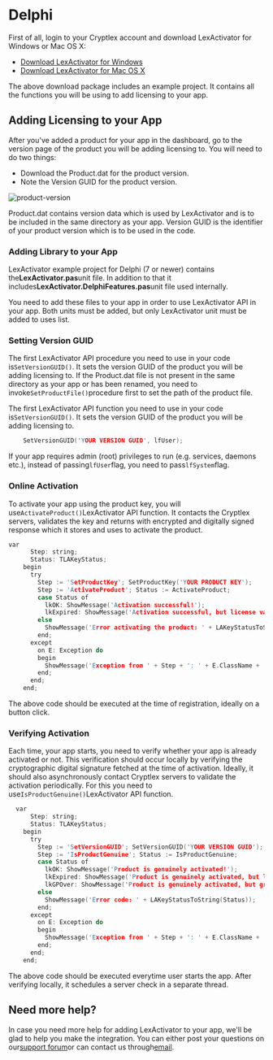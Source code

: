 # Delphi

First of all, login to your Cryptlex account and download LexActivator for Windows or Mac OS X:

* [Download LexActivator for Windows](https://cryptlex.com/app/api)
* [Download LexActivator for Mac OS X](https://cryptlex.com/app/api)

The above download package includes an example project. It contains all the functions you will be using to add licensing to your app.

## Adding Licensing to your App

After you've added a product for your app in the dashboard, go to the version page of the product you will be adding licensing to. You will need to do two things:

* Download the Product.dat for the product version.
* Note the Version GUID for the product version.

![product-version](https://cryptlex.com/public/img/docs/version.png)

Product.dat contains version data which is used by LexActivator and is to be included in the same directory as your app. Version GUID is the identifier of your product version which is to be used in the code.

### Adding Library to your App

LexActivator example project for Delphi \(7 or newer\) contains the**LexActivator.pas**unit file. In addition to that it includes**LexActivator.DelphiFeatures.pas**unit file used internally.

You need to add these files to your app in order to use LexActivator API in your app. Both units must be added, but only LexActivator unit must be added to uses list.

### Setting Version GUID

The first LexActivator API procedure you need to use in your code is`SetVersionGUID()`. It sets the version GUID of the product you will be adding licensing to. If the Product.dat file is not present in the same directory as your app or has been renamed, you need to invoke`SetProductFile()`procedure first to set the path of the product file.

The first LexActivator API function you need to use in your code is`SetVersionGUID()`. It sets the version GUID of the product you will be adding licensing to.

```c
    SetVersionGUID('YOUR VERSION GUID', lfUser);
```

If your app requires admin \(root\) privileges to run \(e.g. services, daemons etc.\), instead of passing`lfUser`flag, you need to pass`lfSystem`flag.

### Online Activation

To activate your app using the product key, you will use`ActivateProduct()`LexActivator API function. It contacts the Cryptlex servers, validates the key and returns with encrypted and digitally signed response which it stores and uses to activate the product.

```c
var
      Step: string;
      Status: TLAKeyStatus;
    begin
      try
        Step := 'SetProductKey'; SetProductKey('YOUR PRODUCT KEY');
        Step := 'ActivateProduct'; Status := ActivateProduct;
        case Status of
          lkOK: ShowMessage('Activation successful!');
          lkExpired: ShowMessage('Activation successful, but license validity has expired!');
        else
          ShowMessage('Error activating the product: ' + LAKeyStatusToString(Status));
        end;
      except
        on E: Exception do
        begin
          ShowMessage('Exception from ' + Step + ': ' + E.ClassName + ': ' + E.Message);
        end;
      end;
    end;
```

The above code should be executed at the time of registration, ideally on a button click.

### Verifying Activation

Each time, your app starts, you need to verify whether your app is already activated or not. This verification should occur locally by verifying the cryptographic digital signature fetched at the time of activation. Ideally, it should also asynchronously contact Cryptlex servers to validate the activation periodically. For this you need to use`IsProductGenuine()`LexActivator API function.

```c
  var
      Step: string;
      Status: TLAKeyStatus;
    begin
      try
        Step := 'SetVersionGUID'; SetVersionGUID('YOUR VERSION GUID');
        Step := 'IsProductGenuine'; Status := IsProductGenuine;
        case Status of
          lkOK: ShowMessage('Product is genuinely activated!');
          lkExpired: ShowMessage('Product is genuinely activated, but license validity has expired!');
          lkGPOver: ShowMessage('Product is genuinely activated, but grace period is over!');
        else
          ShowMessage('Error code: ' + LAKeyStatusToString(Status));
        end;
      except
        on E: Exception do
        begin
          ShowMessage('Exception from ' + Step + ': ' + E.ClassName + ': ' + E.Message);
        end;
      end;
    end;
```

The above code should be executed everytime user starts the app. After verifying locally, it schedules a server check in a separate thread.

## Need more help?

In case you need more help for adding LexActivator to your app, we'll be glad to help you make the integration. You can either post your questions on our[support forum](https://cryptlex.com/forums)or can contact us through[email](mailto:support@cryptlex.com?Subject=Using%20LexActivator).

